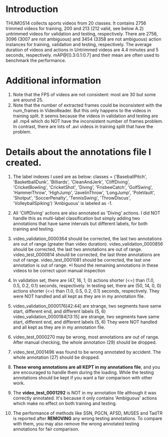# Introduction

THUMOS14 collects sports videos from 20 classes.
It contains 2756 trimmed videos for training, 200 and 213 (212 valid, see below A.2) untrimmed videos for validation and
testing, respectively.
There are 2756, 3096 (3007 are not ambiguous) and 3454 (3358 are not ambiguous) action instances for training,
validation and testing, respectively.
The average duration of videos and actions in Untrimmed videos are 4.4 minutes and 5 seconds, respectively.
mAP@[0.3:0.1:0.7] and their mean are often used to benchmark the performance.

# Additional information

1. Note that the FPS of videos are not consistent: most are 30 but some are around 25.
2. Note that the number of extracted frames could be inconsistent with the num_frames in VideoReader.
   But this only happens to the videos in training split. It seems because the videos in validation and testing are all
   .mp4
   which do NOT have the inconsistent number of frames problem. In contrast, there are lots of .avi videos in training
   split
   that have the problem.

# Details about the annotations file I created.

1. The label indexes I used are as below:
   classes = ('BaseballPitch', 'BasketballDunk', 'Billiards', 'CleanAndJerk',
   'CliffDiving', 'CricketBowling', 'CricketShot', 'Diving',
   'FrisbeeCatch', 'GolfSwing', 'HammerThrow', 'HighJump',
   'JavelinThrow', 'LongJump', 'PoleVault', 'Shotput',
   'SoccerPenalty', 'TennisSwing', 'ThrowDiscus',
   'VolleyballSpiking')
   'Ambiguous' is labeled as -1.

2. All 'CliffDiving' actions are also annotated as 'Diving' actions. I did NOT handle this as multi-label classification
   but simply adding two annotations that have same intervals but different labels, for both training and testing.
3. video_validation_0000364 should be corrected, the last two annotations are out of range (greater than video
   duration).
   video_validation_0000856 should be corrected, the last two annotations are out of range.
   video_test_0000814 should be corrected, the last three annotations are out of range.
   video_test_0001081 should be corrected, the last one annotation is out of range.
   *I found the remaining annotations in these videos to be correct upon manual inspection
4. In validation set, there are (47, 16, 1, 0) actions shorter (<=) than (1.0, 0.5, 0.2, 0.1) seconds, respectively.
   In testing set, there are (50, 14, 0, 0) actions shorter (<=) than (1.0, 0.5, 0.2, 0.1) seconds, respectively.
   They were NOT handled and all kept as they are in my annotation file.

5. video_validation_0000176[42:44] are strange, two segments have same start, different end, and different labels (5, 6)
   video_validation_0000184[13:15] are strange, two segments have same start, different end, and different labels (5, 6)
   They were NOT handled and all kept as they are in my annotation file.
6. video_test_0000270 may be wrong, most annotations are out of range. After manual checking, the whole annotation (29)
   should be dropped.
7. video_test_0001496 was found to be wrong annotated by accident. The whole annotation (27) should be dropped.
8. **These wrong annotations are all KEPT in my annotations file**, and you are encouraged to handle them during the
   loading. While the testing annotations should be kept if you want a fair comparison with other work. 
9. The **video_test_0001292** is NOT in my annotation file although it was correctly annotated.
It's because it only contains 'Ambiguous' actions which make no effect on both training and testing.
10. The performance of methods like SSN, PGCN, AFSD, MUSES and TadTR is reported after **REMOVING** any wrong testing annotations.
To compare with them, you may also remove the wrong annotated testing annotations for fair comparison.

